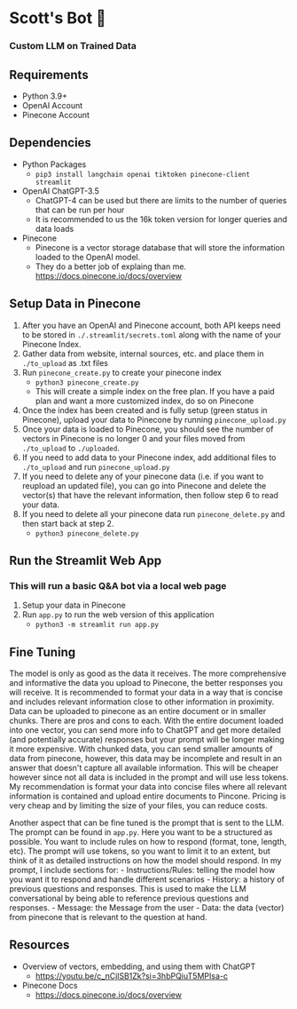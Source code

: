 # Scott's Bot 🤖
### Custom LLM on Trained Data

## Requirements
  - Python 3.9+
  - OpenAI Account
  - Pinecone Account

## Dependencies
  - Python Packages
     - `pip3 install langchain openai tiktoken pinecone-client streamlit`
  - OpenAI ChatGPT-3.5 
     - ChatGPT-4 can be used but there are limits to the number of queries that can be run per hour
     - It is recommended to us the 16k token version for longer queries and data loads
  - Pinecone
     - Pinecone is a vector storage database that will store the information loaded to the OpenAI model.
     - They do a better job of explaing than me. https://docs.pinecone.io/docs/overview
  
## Setup Data in Pinecone
  1. After you have an OpenAI and Pinecone account, both API keeps need to be stored in `./.streamlit/secrets.toml` along with the name of your Pinecone Index.
  2. Gather data from website, internal sources, etc. and place them in `./to_upload` as .txt files
  3. Run `pinecone_create.py` to create your pinecone index
     - `python3 pinecone_create.py`
     - This will create a simple index on the free plan. If you have a paid plan and want a more customized index, do so on Pinecone
  4. Once the index has been created and is fully setup (green status in Pinecone), upload your data to Pinecone by running  `pinecone_upload.py`
  5. Once your data is loaded to Pinecone, you should see the number of vectors in Pinecone is no longer 0 and your files moved from `./to_upload` to `./uploaded`.
  6. If you need to add data to your Pinecone index, add additional files to `./to_upload` and run `pinecone_upload.py` 
  7. If you need to delete any of your pinecone data (i.e. if you want to reupload an updated file), you can go into Pinecone and delete the vector(s) that have the relevant information, then follow step 6 to read your data. 
  8. If you need to delete all your pinecone data run `pinecone_delete.py` and then start back at step 2.
     - `python3 pinecone_delete.py`

## Run the Streamlit Web App
  ### This will run a basic Q&A bot via a local web page
  1. Setup your data in Pinecone
  2. Run `app.py` to run the web version of this application
     - `python3 -m streamlit run app.py`

## Fine Tuning
  The model is only as good as the data it receives. The more comprehensive and informative the data you upload to Pinecone, the better responses you will receive. It is recommended to format your data in a way that is concise and includes relevant information close to other information in proximity. Data can be uploaded to pinecone as an entire document or in smaller chunks. There are pros and cons to each. With the entire document loaded into one vector, you can send more info to ChatGPT and get more detailed (and potentially accurate) responses but your prompt will be longer making it more expensive. With chunked data, you can send smaller amounts of data from pinecone, however, this data may be incomplete and result in an answer that doesn't capture all available information. This will be cheaper however since not all data is included in the prompt and will use less tokens. My recommendation is format your data into concise files where all relevant information is contained and upload entire documents to Pincone. Pricing is very cheap and by limiting the size of your files, you can reduce costs.
  
  Another aspect that can be fine tuned is the prompt that is sent to the LLM. The prompt can be found in `app.py`. Here you want to be a structured as possible. You want to include rules on how to respond (format, tone, length, etc). The prompt will use tokens, so you want to limit it to an extent, but think of it as detailed instructions on how the model should respond. In my prompt, I include sections for: 
     - Instructions/Rules: telling the model how you want it to respond and handle different scenarios
     - History: a history of previous questions and responses. This is used to make the LLM conversational by being able to reference previous questions and responses.
     - Message: the Message from the user
     - Data: the data (vector) from pinecone that is relevant to the question at hand.


## Resources
  - Overview of vectors, embedding, and using them with ChatGPT
     - https://youtu.be/c_nCjlSB1Zk?si=3hbPQiuT5MPIsa-c
  - Pinecone Docs
     - https://docs.pinecone.io/docs/overview